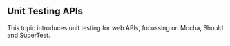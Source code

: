 ## Unit Testing APIs

This topic introduces unit testing for web APIs, focussing on Mocha, Should and SuperTest.